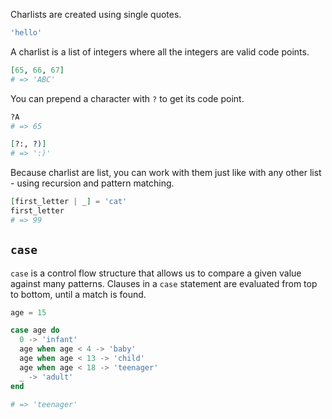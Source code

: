 Charlists are created using single quotes.

```elixir
'hello'
```

A charlist is a list of integers where all the integers are valid code points.

```elixir
[65, 66, 67]
# => 'ABC'
```

You can prepend a character with `?` to get its code point.

```elixir
?A
# => 65

[?:, ?)]
# => ':)'
```

Because charlist are list, you can work with them just like with any other list - using recursion and pattern matching.

```elixir
[first_letter | _] = 'cat'
first_letter
# => 99
```

## `case`

`case` is a control flow structure that allows us to compare a given value against many patterns. Clauses in a `case` statement are evaluated from top to bottom, until a match is found.

```elixir
age = 15

case age do
  0 -> 'infant'
  age when age < 4 -> 'baby'
  age when age < 13 -> 'child'
  age when age < 18 -> 'teenager'
  _ -> 'adult'
end

# => 'teenager'
```
